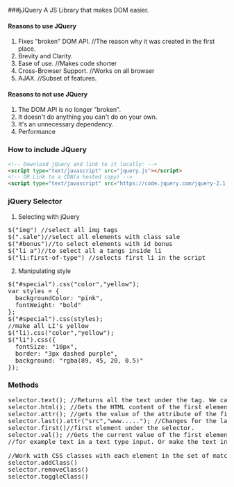 ###jJQuery
A JS Library that makes DOM easier.  

#### Reasons to use JQuery
1) Fixes "broken" DOM API.  //The reason why it was created in the first place.
2) Brevity and Clarity.  
3) Ease of use.  //Makes code shorter
4) Cross-Browser Support.  //Works on all browser
5) AJAX.  //Subset of features.

#### Reasons to not use JQuery
1) The DOM API is no longer "broken".  
2) It doesn't do anything you can't do on your own.  
3) It's an unnecessary dependency.  
4) Performance

### How to include JQuery
```html
<!-- Download jQuery and link to it locally: -->
<script type="text/javascript" src="jquery.js"></script>
<!-- OR Link to a CDN(a hosted copy) -->
<script type="text/javascript" src="https://code.jquery.com/jquery-2.1.4.js"></script>
```

### jQuery Selector
1) Selecting with jQuery
<pre>
$("img") //select all img tags
$(".sale")//select all elements with class sale
$("#bonus")//to select elements with id bonus
$("li a")//to select all a tangs inside li
$("li:first-of-type") //selects first li in the script
</pre>

2) Manipulating style
<pre>
$("#special").css("color","yellow");
var styles = {
  backgroundColor: "pink",
  fontWeight: "bold"
};
$("#special").css(styles);
//make all LI's yellow
$("li).css("color","yellow");
$("li").css({
  fontSize: "10px",
  border: "3px dashed purple",
  background: "rgba(89, 45, 20, 0.5)"
});
</pre>

### Methods
<pre>
selector.text(); //Returns all the text under the tag. We can also set the text by providing the string as the argument.
selector.html(); //Gets the HTML content of the first element in the set of matched elements or sets the content of every matched element.
selector.attr(); //gets the value of the attribute of the first element in the set of matched element or set one or more attributes for every matched element.
selector.last().attr("src","www....."); //Changes for the last attribute
selector.first()//first element under the selector.
selector.val(); //Gets the current value of the first element in the set of matched elements or set the type of every matched element.
//for example text in a text type input. Or make the text input empty by .val("");

//Work with CSS classes with each element in the set of matched elements.
selector.addClass()
selector.removeClass()
selector.toggleClass()
</pre>
